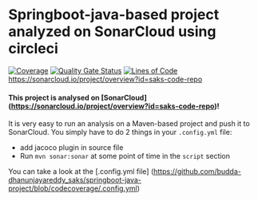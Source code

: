 # Springboot-java-based project analyzed on SonarCloud using circleci

[![Coverage](https://sonarcloud.io/api/project_badges/measure?project=saks-code-repo&metric=coverage)](https://sonarcloud.io/summary/new_code?id=saks-code-repo) [![Quality Gate Status](https://sonarcloud.io/api/project_badges/measure?project=saks-code-repo&metric=alert_status)](https://sonarcloud.io/summary/new_code?id=saks-code-repo) [![Lines of Code](https://sonarcloud.io/api/project_badges/measure?project=saks-code-repo&metric=ncloc)](https://sonarcloud.io/summary/new_code?id=saks-code-repo) https://sonarcloud.io/project/overview?id=saks-code-repo

#### This project is analysed on [SonarCloud] (https://sonarcloud.io/project/overview?id=saks-code-repo)!

It is very easy to run an analysis on a Maven-based project and push it to SonarCloud.
You simply have to do 2 things in your `.config.yml` file:
* add jacoco plugin in source file
* Run `mvn sonar:sonar` at some point of time in the `script` section

You can take a look at the [.config.yml file] (https://github.com/budda-dhanunjayareddy_saks/springboot-java-project/blob/codecoverage/.config.yml)
